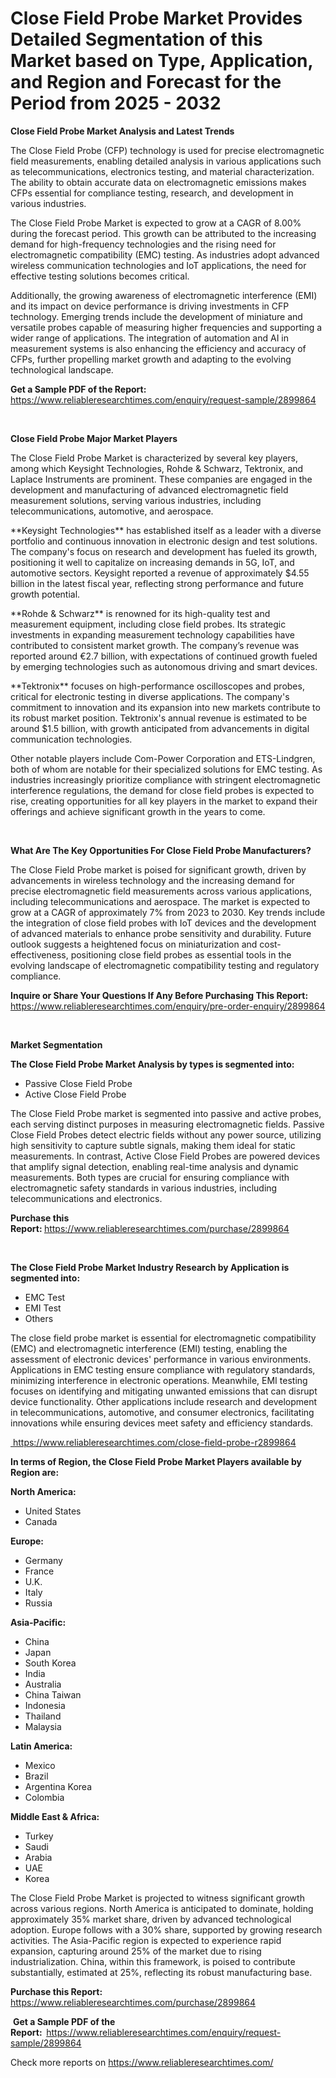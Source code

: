 <p><h1>Close Field Probe Market Provides Detailed Segmentation of this Market based on Type, Application, and Region and Forecast for the Period from 2025 - 2032</h1></p><p><strong>Close Field Probe Market Analysis and Latest Trends</strong></p>
<p><p>The Close Field Probe (CFP) technology is used for precise electromagnetic field measurements, enabling detailed analysis in various applications such as telecommunications, electronics testing, and material characterization. The ability to obtain accurate data on electromagnetic emissions makes CFPs essential for compliance testing, research, and development in various industries.</p><p>The Close Field Probe Market is expected to grow at a CAGR of 8.00% during the forecast period. This growth can be attributed to the increasing demand for high-frequency technologies and the rising need for electromagnetic compatibility (EMC) testing. As industries adopt advanced wireless communication technologies and IoT applications, the need for effective testing solutions becomes critical. </p><p>Additionally, the growing awareness of electromagnetic interference (EMI) and its impact on device performance is driving investments in CFP technology. Emerging trends include the development of miniature and versatile probes capable of measuring higher frequencies and supporting a wider range of applications. The integration of automation and AI in measurement systems is also enhancing the efficiency and accuracy of CFPs, further propelling market growth and adapting to the evolving technological landscape.</p></p>
<p><strong>Get a Sample PDF of the Report:&nbsp;</strong> <a href="https://www.reliableresearchtimes.com/enquiry/request-sample/2899864?utm_campaign=3560&utm_medium=2&utm_source=Github&utm_content=ia&utm_term=16032025&utm_id=close-field-probe">https://www.reliableresearchtimes.com/enquiry/request-sample/2899864</a></p>
<p>&nbsp;</p>
<p><strong>Close Field Probe Major Market Players</strong></p>
<p><p>The Close Field Probe Market is characterized by several key players, among which Keysight Technologies, Rohde & Schwarz, Tektronix, and Laplace Instruments are prominent. These companies are engaged in the development and manufacturing of advanced electromagnetic field measurement solutions, serving various industries, including telecommunications, automotive, and aerospace.</p><p>**Keysight Technologies** has established itself as a leader with a diverse portfolio and continuous innovation in electronic design and test solutions. The company's focus on research and development has fueled its growth, positioning it well to capitalize on increasing demands in 5G, IoT, and automotive sectors. Keysight reported a revenue of approximately $4.55 billion in the latest fiscal year, reflecting strong performance and future growth potential.</p><p>**Rohde & Schwarz** is renowned for its high-quality test and measurement equipment, including close field probes. Its strategic investments in expanding measurement technology capabilities have contributed to consistent market growth. The company’s revenue was reported around €2.7 billion, with expectations of continued growth fueled by emerging technologies such as autonomous driving and smart devices.</p><p>**Tektronix** focuses on high-performance oscilloscopes and probes, critical for electronic testing in diverse applications. The company's commitment to innovation and its expansion into new markets contribute to its robust market position. Tektronix's annual revenue is estimated to be around $1.5 billion, with growth anticipated from advancements in digital communication technologies.</p><p>Other notable players include Com-Power Corporation and ETS-Lindgren, both of whom are notable for their specialized solutions for EMC testing. As industries increasingly prioritize compliance with stringent electromagnetic interference regulations, the demand for close field probes is expected to rise, creating opportunities for all key players in the market to expand their offerings and achieve significant growth in the years to come.</p></p>
<p>&nbsp;</p>
<p><strong>What Are The Key Opportunities For Close Field Probe Manufacturers?</strong></p>
<p><p>The Close Field Probe market is poised for significant growth, driven by advancements in wireless technology and the increasing demand for precise electromagnetic field measurements across various applications, including telecommunications and aerospace. The market is expected to grow at a CAGR of approximately 7% from 2023 to 2030. Key trends include the integration of close field probes with IoT devices and the development of advanced materials to enhance probe sensitivity and durability. Future outlook suggests a heightened focus on miniaturization and cost-effectiveness, positioning close field probes as essential tools in the evolving landscape of electromagnetic compatibility testing and regulatory compliance.</p></p>
<p><strong>Inquire or Share Your Questions If Any Before Purchasing This Report:</strong> <a href="https://www.reliableresearchtimes.com/enquiry/pre-order-enquiry/2899864?utm_campaign=3560&utm_medium=2&utm_source=Github&utm_content=ia&utm_term=16032025&utm_id=close-field-probe">https://www.reliableresearchtimes.com/enquiry/pre-order-enquiry/2899864</a></p>
<p>&nbsp;</p>
<p><strong>Market Segmentation</strong></p>
<p><strong>The Close Field Probe Market Analysis by types is segmented into:</strong></p>
<p><ul><li>Passive Close Field Probe</li><li>Active Close Field Probe</li></ul></p>
<p><p>The Close Field Probe market is segmented into passive and active probes, each serving distinct purposes in measuring electromagnetic fields. Passive Close Field Probes detect electric fields without any power source, utilizing high sensitivity to capture subtle signals, making them ideal for static measurements. In contrast, Active Close Field Probes are powered devices that amplify signal detection, enabling real-time analysis and dynamic measurements. Both types are crucial for ensuring compliance with electromagnetic safety standards in various industries, including telecommunications and electronics.</p></p>
<p><strong>Purchase this Report:&nbsp;</strong><a href="https://www.reliableresearchtimes.com/purchase/2899864?utm_campaign=3560&utm_medium=2&utm_source=Github&utm_content=ia&utm_term=16032025&utm_id=close-field-probe">https://www.reliableresearchtimes.com/purchase/2899864</a></p>
<p>&nbsp;</p>
<p><strong>The Close Field Probe Market Industry Research by Application is segmented into:</strong></p>
<p><ul><li>EMC Test</li><li>EMI Test</li><li>Others</li></ul></p>
<p><p>The close field probe market is essential for electromagnetic compatibility (EMC) and electromagnetic interference (EMI) testing, enabling the assessment of electronic devices' performance in various environments. Applications in EMC testing ensure compliance with regulatory standards, minimizing interference in electronic operations. Meanwhile, EMI testing focuses on identifying and mitigating unwanted emissions that can disrupt device functionality. Other applications include research and development in telecommunications, automotive, and consumer electronics, facilitating innovations while ensuring devices meet safety and efficiency standards.</p></p>
<p><a href="https://www.reliableresearchtimes.com/close-field-probe-r2899864?utm_campaign=3560&utm_medium=2&utm_source=Github&utm_content=ia&utm_term=16032025&utm_id=close-field-probe">&nbsp;https://www.reliableresearchtimes.com/close-field-probe-r2899864</a></p>
<p><strong>In terms of Region, the Close Field Probe Market Players available by Region are:</strong></p>
<p>
    <p> <strong> North America: </strong>
        <ul>
            <li>United States</li>
            <li>Canada</li>
        </ul>
        </p> 
    <p> <strong> Europe: </strong>
        <ul>
            <li>Germany</li>
            <li>France</li>
            <li>U.K.</li>
            <li>Italy</li>
            <li>Russia</li>
        </ul>
        </p> 
    <p> <strong> Asia-Pacific: </strong>
        <ul>
            <li>China</li>
            <li>Japan</li>
            <li>South Korea</li>
            <li>India</li>
            <li>Australia</li>
            <li>China Taiwan</li>
            <li>Indonesia</li>
            <li>Thailand</li>
            <li>Malaysia</li>
        </ul>
        </p> 
    <p> <strong> Latin America: </strong>
        <ul>
            <li>Mexico</li>
            <li>Brazil</li>
            <li>Argentina Korea</li>
            <li>Colombia</li>
        </ul>
        </p> 
    <p> <strong> Middle East & Africa: </strong>
        <ul>
            <li>Turkey</li>
            <li>Saudi</li>
            <li>Arabia</li>
            <li>UAE</li>
            <li>Korea</li>
        </ul>
    </p>
    </p>
<p><p>The Close Field Probe Market is projected to witness significant growth across various regions. North America is anticipated to dominate, holding approximately 35% market share, driven by advanced technological adoption. Europe follows with a 30% share, supported by growing research activities. The Asia-Pacific region is expected to experience rapid expansion, capturing around 25% of the market due to rising industrialization. China, within this framework, is poised to contribute substantially, estimated at 25%, reflecting its robust manufacturing base.</p></p>
<p><strong>Purchase this Report: </strong><a href="https://www.reliableresearchtimes.com/purchase/2899864?utm_campaign=3560&utm_medium=2&utm_source=Github&utm_content=ia&utm_term=16032025&utm_id=close-field-probe">https://www.reliableresearchtimes.com/purchase/2899864</a></p>
<p>&nbsp;<strong>Get a Sample PDF of the Report:&nbsp;&nbsp;</strong><a href="https://www.reliableresearchtimes.com/enquiry/request-sample/2899864?utm_campaign=3560&utm_medium=2&utm_source=Github&utm_content=ia&utm_term=16032025&utm_id=close-field-probe">https://www.reliableresearchtimes.com/enquiry/request-sample/2899864</a></p>
<p><strong></strong></p>
<p>Check more reports on <a href="https://www.reliableresearchtimes.com/?utm_campaign=3560&utm_medium=2&utm_source=Github&utm_content=ia&utm_term=16032025&utm_id=close-field-probe">https://www.reliableresearchtimes.com/</a></p>